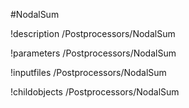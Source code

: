 <!-- MOOSE Object Documentation Stub: Remove this when content is added. -->
#NodalSum

!description /Postprocessors/NodalSum

!parameters /Postprocessors/NodalSum

!inputfiles /Postprocessors/NodalSum

!childobjects /Postprocessors/NodalSum
